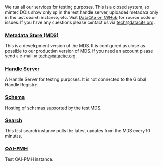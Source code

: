 We run all our services for testing purposes. This is a closed system, so minted DOIs show only up in the test handle server, uploaded metadata only in the test search instance, etc. Visit [DataCite on GitHub](http://github.com/datacite/) for source code or issues. If you have any questions please contact us via [tech@datacite.org](mailto:tech@datacite.org).

### [Metadata Store (MDS)](https://mds.test.datacite.org)
This is a development version of the MDS. It is configured as close as possible to our production version of MDS. If you need an account please send a e-mail to [tech@datacite.org](mailto:tech@datacite.org).

### [Handle Server](https://handle.test.datacite.org)
A Handle Server for testing purposes. It is not connected to the Global Handle Registry.

### [Schema](https://schema.test.datacite.org)
Hosting of schemas supported by the test MDS.

### [Search](https://search.test.datacite.org)
This test search instance pulls the latest updates from the MDS every 10 minutes.

### [OAI-PMH](https://oai.test.datacite.org)
Test OAI-PMH instance.
